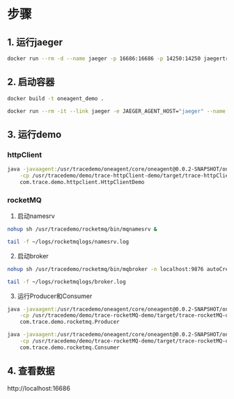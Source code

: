 # 步骤

## 1. 运行jaeger

```bash
docker run --rm -d --name jaeger -p 16686:16686 -p 14250:14250 jaegertracing/all-in-one:1.16
```

## 2. 启动容器

```bash
docker build -t oneagent_demo .
```

```bash
docker run --rm -it --link jaeger -e JAEGER_AGENT_HOST="jaeger" --name oneagent_demo oneagent_demo 
```

## 3. 运行demo


### httpClient

```bash
java -javaagent:/usr/tracedemo/oneagent/core/oneagent@0.0.2-SNAPSHOT/one-java-agent.jar \
	-cp /usr/tracedemo/demo/trace-httpClient-demo/target/trace-httpClient-demo.jar \
	com.trace.demo.httpclient.HttpClientDemo
```

### rocketMQ

1. 启动namesrv

```bash
nohup sh /usr/tracedemo/rocketmq/bin/mqnamesrv &
```

```bash
tail -f ~/logs/rocketmqlogs/namesrv.log
```

2. 启动broker

```bash
nohup sh /usr/tracedemo/rocketmq/bin/mqbroker -n localhost:9876 autoCreateTopicEnable=true &
```

```bash
tail -f ~/logs/rocketmqlogs/broker.log 
```

3. 运行Producer和Consumer

```bash
java -javaagent:/usr/tracedemo/oneagent/core/oneagent@0.0.2-SNAPSHOT/one-java-agent.jar \
	-cp /usr/tracedemo/demo/trace-rocketMQ-demo/target/trace-rocketMQ-demo.jar \
	com.trace.demo.rocketmq.Producer
```

```bash
java -javaagent:/usr/tracedemo/oneagent/core/oneagent@0.0.2-SNAPSHOT/one-java-agent.jar \
	-cp /usr/tracedemo/demo/trace-rocketMQ-demo/target/trace-rocketMQ-demo.jar \
	com.trace.demo.rocketmq.Consumer
```



## 4. 查看数据

http://localhost:16686
